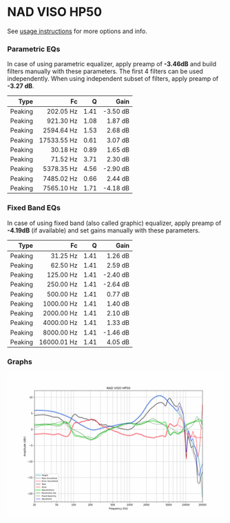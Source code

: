 # NAD VISO HP50
See [usage instructions](https://github.com/jaakkopasanen/AutoEq#usage) for more options and info.

### Parametric EQs
In case of using parametric equalizer, apply preamp of **-3.46dB** and build filters manually
with these parameters. The first 4 filters can be used independently.
When using independent subset of filters, apply preamp of **-3.27 dB**.

| Type    | Fc          |    Q | Gain     |
|--------:|------------:|-----:|---------:|
| Peaking | 202.05 Hz   | 1.41 | -3.50 dB |
| Peaking | 921.30 Hz   | 1.08 | 1.87 dB  |
| Peaking | 2594.64 Hz  | 1.53 | 2.68 dB  |
| Peaking | 17533.55 Hz | 0.61 | 3.07 dB  |
| Peaking | 30.18 Hz    | 0.89 | 1.65 dB  |
| Peaking | 71.52 Hz    | 3.71 | 2.30 dB  |
| Peaking | 5378.35 Hz  | 4.56 | -2.90 dB |
| Peaking | 7485.02 Hz  | 0.66 | 2.44 dB  |
| Peaking | 7565.10 Hz  | 1.71 | -4.18 dB |

### Fixed Band EQs
In case of using fixed band (also called graphic) equalizer, apply preamp of **-4.19dB**
(if available) and set gains manually with these parameters.

| Type    | Fc          |    Q | Gain     |
|--------:|------------:|-----:|---------:|
| Peaking | 31.25 Hz    | 1.41 | 1.26 dB  |
| Peaking | 62.50 Hz    | 1.41 | 2.59 dB  |
| Peaking | 125.00 Hz   | 1.41 | -2.40 dB |
| Peaking | 250.00 Hz   | 1.41 | -2.64 dB |
| Peaking | 500.00 Hz   | 1.41 | 0.77 dB  |
| Peaking | 1000.00 Hz  | 1.41 | 1.40 dB  |
| Peaking | 2000.00 Hz  | 1.41 | 2.10 dB  |
| Peaking | 4000.00 Hz  | 1.41 | 1.33 dB  |
| Peaking | 8000.00 Hz  | 1.41 | -1.46 dB |
| Peaking | 16000.01 Hz | 1.41 | 4.05 dB  |

### Graphs
![](./NAD%20VISO%20HP50.png)